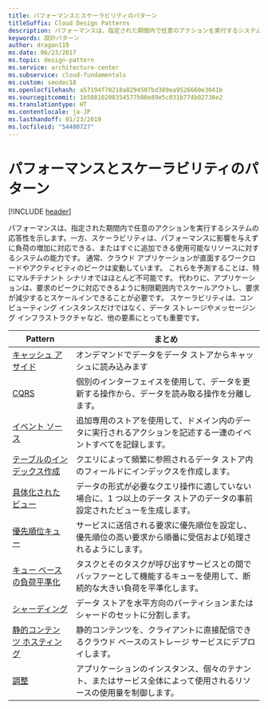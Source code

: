 ```yaml
---
title: パフォーマンスとスケーラビリティのパターン
titleSuffix: Cloud Design Patterns
description: パフォーマンスは、指定された期間内で任意のアクションを実行するシステムの応答性を示します。一方、スケーラビリティは、パフォーマンスに影響を与えずに負荷の増加に対応できる、またはすぐに追加できる使用可能なリソースに対するシステムの能力です。 通常、クラウド アプリケーションが直面するワークロードやアクティビティのピークは変動しています。 これらを予測することは、特にマルチテナント シナリオではほとんど不可能です。 代わりに、アプリケーションは、要求のピークに対応できるように制限範囲内でスケールアウトし、要求が減少するとスケールインできることが必要です。 スケーラビリティは、コンピューティング インスタンスだけではなく、データ ストレージやメッセージング インフラストラクチャなど、他の要素にとっても重要です。
keywords: 設計パターン
author: dragon119
ms.date: 06/23/2017
ms.topic: design-pattern
ms.service: architecture-center
ms.subservice: cloud-fundamentals
ms.custom: seodec18
ms.openlocfilehash: a57194f70218a8294507bd389ea9526660e3041b
ms.sourcegitcommit: 1b50810208354577b00e89e5c031b774b02736e2
ms.translationtype: HT
ms.contentlocale: ja-JP
ms.lasthandoff: 01/23/2019
ms.locfileid: "54480727"
---
```

# <a name="performance-and-scalability-patterns"></a>パフォーマンスとスケーラビリティのパターン

[!INCLUDE [header](../../_includes/header.md)]

パフォーマンスは、指定された期間内で任意のアクションを実行するシステムの応答性を示します。一方、スケーラビリティは、パフォーマンスに影響を与えずに負荷の増加に対応できる、またはすぐに追加できる使用可能なリソースに対するシステムの能力です。 通常、クラウド アプリケーションが直面するワークロードやアクティビティのピークは変動しています。 これらを予測することは、特にマルチテナント シナリオではほとんど不可能です。 代わりに、アプリケーションは、要求のピークに対応できるように制限範囲内でスケールアウトし、要求が減少するとスケールインできることが必要です。 スケーラビリティは、コンピューティング インスタンスだけではなく、データ ストレージやメッセージング インフラストラクチャなど、他の要素にとっても重要です。

|                           Pattern                            |                                                                        まとめ                                                                         |
|--------------------------------------------------------------|--------------------------------------------------------------------------------------------------------------------------------------------------------|
|               [キャッシュ アサイド](../cache-aside.md)               |                                                   オンデマンドでデータをデータ ストアからキャッシュに読み込みます                                                   |
|                      [CQRS](../cqrs.md)                      |                           個別のインターフェイスを使用して、データを更新する操作から、データを読み取る操作を分離します。                           |
|            [イベント ソース](../event-sourcing.md)            |                     追加専用のストアを使用して、ドメイン内のデータに実行されるアクションを記述する一連のイベントすべてを記録します。                      |
|               [テーブルのインデックス作成](../index-table.md)               |                                クエリによって頻繁に参照されるデータ ストア内のフィールドにインデックスを作成します。                                |
|         [具体化されたビュー](../materialized-view.md)         |       データの形式が必要なクエリ操作に適していない場合に、1 つ以上のデータ ストアのデータの事前設定されたビューを生成します。        |
|            [優先順位キュー](../priority-queue.md)            | サービスに送信される要求に優先順位を設定し、優先順位の高い要求から順番に受信および処理されるようにします。 |
| [キュー ベースの負荷平準化](../queue-based-load-leveling.md) |              タスクとそのタスクが呼び出すサービスとの間でバッファーとして機能するキューを使用して、断続的な大きい負荷を平準化します。               |
|                  [シャーディング](../sharding.md)                  |                                           データ ストアを水平方向のパーティションまたはシャードのセットに分割します。                                           |
|    [静的コンテンツ ホスティング](../static-content-hosting.md)    |                          静的コンテンツを、クライアントに直接配信できるクラウド ベースのストレージ サービスにデプロイします。                          |
|                [調整](../throttling.md)                |                アプリケーションのインスタンス、個々のテナント、またはサービス全体によって使用されるリソースの使用量を制御します。                 |
